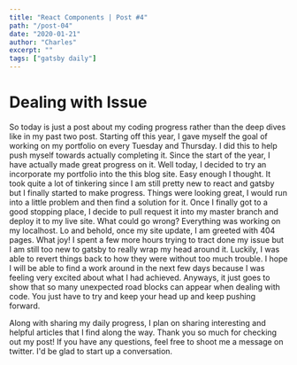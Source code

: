```yaml
---
title: "React Components | Post #4"
path: "/post-04"
date: "2020-01-21"
author: "Charles"
excerpt: ""
tags: ["gatsby daily"]
---
```


# Dealing with Issue

So today is just a post about my coding progress rather than the deep dives like in my past two post. Starting off this year, I gave myself the goal of working on my portfolio on every Tuesday and Thursday. I did this to help push myself towards actually completing it. Since the start of the year, I have actually made great progress on it. Well today, I decided to try an incorporate my portfolio into the this blog site. Easy enough I thought. It took quite a lot of tinkering since I am still pretty new to react and gatsby but I finally started to make progress. Things were looking great, I would run into a little problem and then find a solution for it. Once I finally got to a good stopping place, I decide to pull request it into my master branch and deploy it to my live site. What could go wrong? Everything was working on my localhost. Lo and behold, once my site update, I am greeted with 404 pages. What joy! I spent a few more hours trying to tract done my issue but I am still too new to gatsby to really wrap my head around it. Luckily, I was able to revert things back to how they were without too much trouble. I hope I will be able to find a work around in the next few days because I was feeling very excited about what I had achieved. Anyways, it just goes to show that so many unexpected road blocks can appear when dealing with code. You just have to try and keep your head up and keep pushing forward. 

Along with sharing my daily progress, I plan on sharing interesting and helpful articles that I find along the way. Thank you so much for checking out my post! If you have any questions, feel free to shoot me a message on twitter. I'd be glad to start up a conversation.
